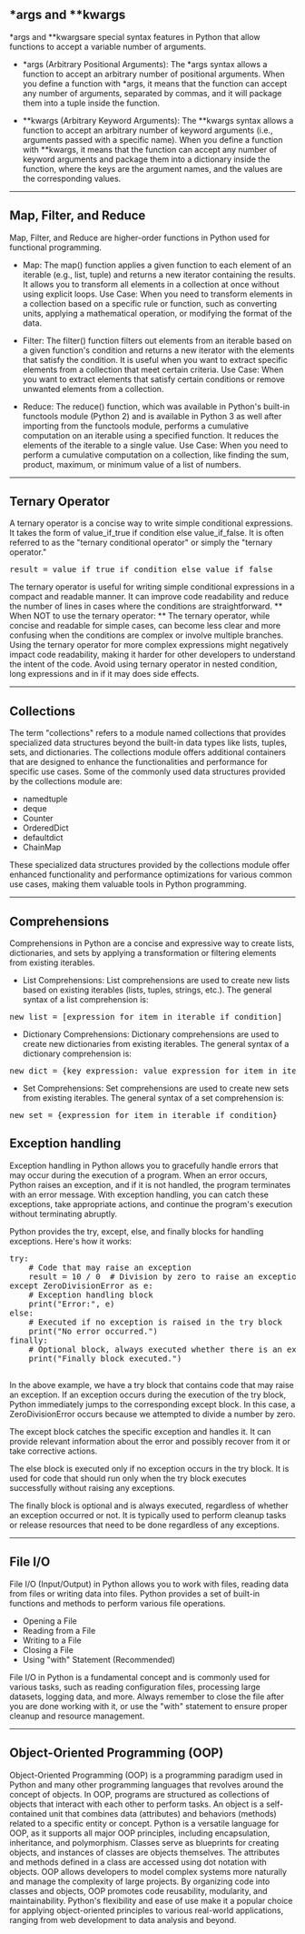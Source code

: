## \*args and \*\*kwargs

\*args and \*\*kwargsare special syntax features in Python that allow functions to accept a variable number of arguments.

- *args (Arbitrary Positional Arguments):
  The *args syntax allows a function to accept an arbitrary number of positional arguments. When you define a function with \*args, it means that the function can accept any number of arguments, separated by commas, and it will package them into a tuple inside the function.

- **kwargs (Arbitrary Keyword Arguments):
  The **kwargs syntax allows a function to accept an arbitrary number of keyword arguments (i.e., arguments passed with a specific name). When you define a function with \*\*kwargs, it means that the function can accept any number of keyword arguments and package them into a dictionary inside the function, where the keys are the argument names, and the values are the corresponding values.

---

## Map, Filter, and Reduce

Map, Filter, and Reduce are higher-order functions in Python used for functional programming.

- Map: The map() function applies a given function to each element of an iterable (e.g., list, tuple) and returns a new iterator containing the results. It allows you to transform all elements in a collection at once without using explicit loops.
  Use Case: When you need to transform elements in a collection based on a specific rule or function, such as converting units, applying a mathematical operation, or modifying the format of the data.

- Filter: The filter() function filters out elements from an iterable based on a given function's condition and returns a new iterator with the elements that satisfy the condition. It is useful when you want to extract specific elements from a collection that meet certain criteria.
  Use Case: When you want to extract elements that satisfy certain conditions or remove unwanted elements from a collection.

- Reduce: The reduce() function, which was available in Python's built-in functools module (Python 2) and is available in Python 3 as well after importing from the functools module, performs a cumulative computation on an iterable using a specified function. It reduces the elements of the iterable to a single value.
  Use Case: When you need to perform a cumulative computation on a collection, like finding the sum, product, maximum, or minimum value of a list of numbers.

---

## Ternary Operator

A ternary operator is a concise way to write simple conditional expressions. It takes the form of value_if_true if condition else value_if_false. It is often referred to as the "ternary conditional operator" or simply the "ternary operator."

<pre>
result = value_if_true if condition else value_if_false
</pre>

The ternary operator is useful for writing simple conditional expressions in a compact and readable manner. It can improve code readability and reduce the number of lines in cases where the conditions are straightforward.
** When NOT to use the ternary operator: **
The ternary operator, while concise and readable for simple cases, can become less clear and more confusing when the conditions are complex or involve multiple branches. Using the ternary operator for more complex expressions might negatively impact code readability, making it harder for other developers to understand the intent of the code. Avoid using ternary operator in nested condition, long expressions and in if it may does side effects.

---

## Collections

The term "collections" refers to a module named collections that provides specialized data structures beyond the built-in data types like lists, tuples, sets, and dictionaries. The collections module offers additional containers that are designed to enhance the functionalities and performance for specific use cases.
Some of the commonly used data structures provided by the collections module are:

- namedtuple
- deque
- Counter
- OrderedDict
- defaultdict
- ChainMap

These specialized data structures provided by the collections module offer enhanced functionality and performance optimizations for various common use cases, making them valuable tools in Python programming.

---

## Comprehensions

Comprehensions in Python are a concise and expressive way to create lists, dictionaries, and sets by applying a transformation or filtering elements from existing iterables.

- List Comprehensions:
  List comprehensions are used to create new lists based on existing iterables (lists, tuples, strings, etc.). The general syntax of a list comprehension is:

<pre>
new_list = [expression for item in iterable if condition]
</pre>

- Dictionary Comprehensions:
  Dictionary comprehensions are used to create new dictionaries from existing iterables. The general syntax of a dictionary comprehension is:

<pre>
new_dict = {key_expression: value_expression for item in iterable if condition}
</pre>

- Set Comprehensions:
  Set comprehensions are used to create new sets from existing iterables. The general syntax of a set comprehension is:

<pre>
new_set = {expression for item in iterable if condition}
</pre>

## Exception handling

Exception handling in Python allows you to gracefully handle errors that may occur during the execution of a program. When an error occurs, Python raises an exception, and if it is not handled, the program terminates with an error message. With exception handling, you can catch these exceptions, take appropriate actions, and continue the program's execution without terminating abruptly.

Python provides the try, except, else, and finally blocks for handling exceptions. Here's how it works:

<pre>
try:
    # Code that may raise an exception
    result = 10 / 0  # Division by zero to raise an exception
except ZeroDivisionError as e:
    # Exception handling block
    print("Error:", e)
else:
    # Executed if no exception is raised in the try block
    print("No error occurred.")
finally:
    # Optional block, always executed whether there is an exception or not
    print("Finally block executed.")

</pre>

In the above example, we have a try block that contains code that may raise an exception. If an exception occurs during the execution of the try block, Python immediately jumps to the corresponding except block. In this case, a ZeroDivisionError occurs because we attempted to divide a number by zero.

The except block catches the specific exception and handles it. It can provide relevant information about the error and possibly recover from it or take corrective actions.

The else block is executed only if no exception occurs in the try block. It is used for code that should run only when the try block executes successfully without raising any exceptions.

The finally block is optional and is always executed, regardless of whether an exception occurred or not. It is typically used to perform cleanup tasks or release resources that need to be done regardless of any exceptions.

---

## File I/O

File I/O (Input/Output) in Python allows you to work with files, reading data from files or writing data into files. Python provides a set of built-in functions and methods to perform various file operations.

- Opening a File
- Reading from a File
- Writing to a File
- Closing a File
- Using "with" Statement (Recommended)

File I/O in Python is a fundamental concept and is commonly used for various tasks, such as reading configuration files, processing large datasets, logging data, and more. Always remember to close the file after you are done working with it, or use the "with" statement to ensure proper cleanup and resource management.

---

## Object-Oriented Programming (OOP)

Object-Oriented Programming (OOP) is a programming paradigm used in Python and many other programming languages that revolves around the concept of objects. In OOP, programs are structured as collections of objects that interact with each other to perform tasks. An object is a self-contained unit that combines data (attributes) and behaviors (methods) related to a specific entity or concept.
Python is a versatile language for OOP, as it supports all major OOP principles, including encapsulation, inheritance, and polymorphism. Classes serve as blueprints for creating objects, and instances of classes are objects themselves. The attributes and methods defined in a class are accessed using dot notation with objects. OOP allows developers to model complex systems more naturally and manage the complexity of large projects. By organizing code into classes and objects, OOP promotes code reusability, modularity, and maintainability.
Python's flexibility and ease of use make it a popular choice for applying object-oriented principles to various real-world applications, ranging from web development to data analysis and beyond.
